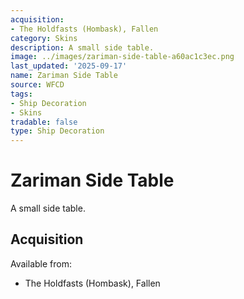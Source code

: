 ```yaml
---
acquisition:
- The Holdfasts (Hombask), Fallen
category: Skins
description: A small side table.
image: ../images/zariman-side-table-a60ac1c3ec.png
last_updated: '2025-09-17'
name: Zariman Side Table
source: WFCD
tags:
- Ship Decoration
- Skins
tradable: false
type: Ship Decoration
---
```


# Zariman Side Table

A small side table.

## Acquisition

Available from:
- The Holdfasts (Hombask), Fallen

